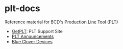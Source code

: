 # plt-docs

Reference material for BCD's
[Production Line Tool (PLT)](https://www.bcdevices.com/plt/)

- [GetPLT](https://plt.bcdevices.com/): PLT Support Site
- [PLT Announcements]("https://plt.bcdevices.com/hc/en-us/sections/360002542332-Announcements")
- [Blue Clover Devices](https://www.bcdevices.com/)

